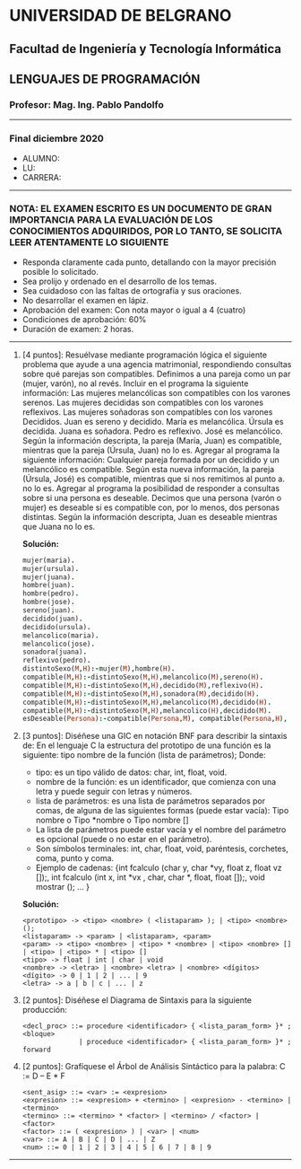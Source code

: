 # UNIVERSIDAD DE BELGRANO

## Facultad de Ingeniería y Tecnología Informática

## LENGUAJES DE PROGRAMACIÓN

### Profesor: Mag. Ing. Pablo Pandolfo

---

### Final diciembre 2020

* ALUMNO:  
* LU:
* CARRERA:

---

### NOTA: EL EXAMEN ESCRITO ES UN DOCUMENTO DE GRAN IMPORTANCIA PARA LA EVALUACIÓN DE LOS CONOCIMIENTOS ADQUIRIDOS, POR LO TANTO, SE SOLICITA LEER ATENTAMENTE LO SIGUIENTE

* Responda claramente cada punto, detallando con la mayor precisión posible lo solicitado.
* Sea prolijo y ordenado en el desarrollo de los temas.
* Sea cuidadoso con las faltas de ortografía y sus oraciones.
* No desarrollar el examen en lápiz.
* Aprobación del examen: Con nota mayor o igual a 4 (cuatro)
* Condiciones de aprobación: 60%
* Duración de examen: 2 horas.

---

1. [4 puntos]: Resuélvase mediante programación lógica el siguiente problema que ayude a una agencia matrimonial, respondiendo consultas sobre qué parejas son compatibles. Definimos a una pareja como un par (mujer, varón), no al revés. Incluir en el programa la siguiente información: Las mujeres melancólicas son compatibles con los varones serenos. Las mujeres decididas son compatibles con los varones reflexivos. Las mujeres soñadoras son compatibles con los varones Decididos. Juan es sereno y decidido. María es melancólica. Úrsula es decidida. Juana es soñadora. Pedro es reflexivo. José es melancólico. Según la información descripta, la pareja (María, Juan) es compatible, mientras que la pareja (Úrsula, Juan) no lo es. Agregar al programa la siguiente información: Cualquier pareja formada por un decidido y un melancólico es compatible. Según esta nueva información, la pareja (Úrsula, José) es compatible, mientras que si nos remitimos al punto a. no lo es. Agregar al programa la posibilidad de responder a consultas sobre si una persona es deseable. Decimos que una persona (varón o mujer) es deseable si es compatible con, por lo menos, dos personas distintas. Según la información descripta, Juan es deseable mientras que Juana no lo es.

    **Solución:**

    ```prolog
    mujer(maria). 
    mujer(ursula). 
    mujer(juana). 
    hombre(juan). 
    hombre(pedro). 
    hombre(jose). 
    sereno(juan). 
    decidido(juan). 
    decidido(ursula). 
    melancolico(maria). 
    melancolico(jose). 
    sonadora(juana). 
    reflexivo(pedro). 
    distintoSexo(M,H):-mujer(M),hombre(H). 
    compatible(M,H):-distintoSexo(M,H),melancolico(M),sereno(H). 
    compatible(M,H):-distintoSexo(M,H),decidido(M),reflexivo(H). 
    compatible(M,H):-distintoSexo(M,H),sonadora(M),decidido(H). 
    compatible(M,H):-distintoSexo(M,H),melancolico(M),decidido(H). 
    compatible(M,H):-distintoSexo(M,H),melancolico(H),decidido(M). 
    esDeseable(Persona):-compatible(Persona,M), compatible(Persona,H), M = H.
    ```

1. [3 puntos]: Diséñese una GIC en notación BNF para describir la sintaxis de: En el lenguaje C la estructura del prototipo de una función es la siguiente: tipo nombre de la función (lista de parámetros); Donde:
    * tipo: es un tipo válido de datos: char, int, float, void.
    * nombre de la función: es un identificador, que comienza con una letra y puede seguir con letras y números.
    * lista de parámetros: es una lista de parámetros separados por comas, de alguna de las siguientes formas (puede estar vacía): Tipo nombre o Tipo *nombre o Tipo nombre []
    * La lista de parámetros puede estar vacía y el nombre del parámetro es opcional (puede o no estar en el parámetro).
    * Son símbolos terminales: int, char, float, void, paréntesis, corchetes, coma, punto y coma.
    * Ejemplo de cadenas: {int fcalculo (char y, char \*vy, float z, float vz []);, int fcalculo (int x, int \*vx , char, char \*, float, float []);, void mostrar (); ... }

    **Solución:**

    ```grammar
    <prototipo> -> <tipo> <nombre> ( <listaparam> ); | <tipo> <nombre> ();
    <listaparam> -> <param> | <listaparam>, <param>
    <param> -> <tipo> <nombre> | <tipo> * <nombre> | <tipo> <nombre> [] | <tipo> | <tipo> * | <tipo> []
    <tipo> -> float | int | char | void
    <nombre> -> <letra> | <nombre> <letra> | <nombre> <dígitos>
    <dígito> -> 0 | 1 | 2 | ... | 9
    <letra> -> a | b | c | ... | z
    ```

1. [2 puntos]: Diséñese el Diagrama de Sintaxis para la siguiente producción:

    ```grammar
    <decl_proc> ::= procedure <identificador> { <lista_param_form> }* ; <bloque>
                  | proceduce <identificador> { <lista_param_form> }* ; forward
    ```

1. [2 puntos]: Grafíquese el Árbol de Análisis Sintáctico para la palabra: C := D – E * F

    ```grammar
    <sent_asig> ::= <var> := <expresion> 
    <expresion> ::= <expresion> + <termino> | <expresion> - <termino> | <termino> 
    <termino> ::= <termino> * <factor> | <termino> / <factor> | <factor> 
    <factor> ::= ( <expresion> ) | <var> | <num> 
    <var> ::= A | B | C | D | ... | Z 
    <num> ::= 0 | 1 | 2 | 3 | 4 | 5 | 6 | 7 | 8 | 9 
    ```

---
